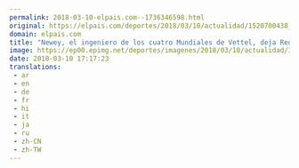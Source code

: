 ```yaml
---
permalink: 2018-03-10-elpais.com--1736346598.html
original: https://elpais.com/deportes/2018/03/10/actualidad/1520700438_483913.html#?ref=rss&format=simple&link=link
domain: elpais.com
title: "Newey, el ingeniero de los cuatro Mundiales de Vettel, deja Red Bull"
image: https://ep00.epimg.net/deportes/imagenes/2018/03/10/actualidad/1520700438_483913_1520700830_rrss_normal.jpg
date: 2018-03-10 17:17:23
translations: 
 - ar
 - en
 - de
 - fr
 - hi
 - it
 - ja
 - ru
 - zh-CN
 - zh-TW
---
```


